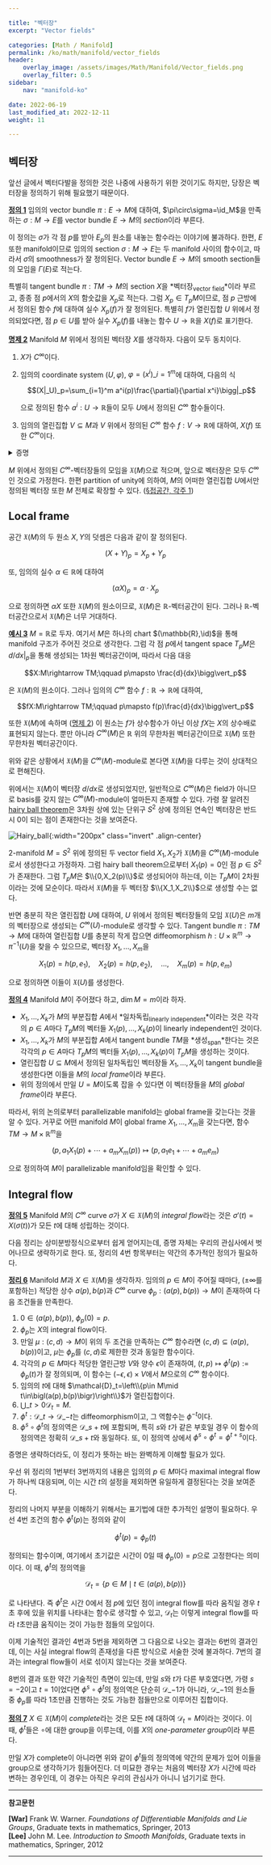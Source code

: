```yaml
---

title: "벡터장"
excerpt: "Vector fields"

categories: [Math / Manifold]
permalink: /ko/math/manifold/vector_fields
header:
    overlay_image: /assets/images/Math/Manifold/Vector_fields.png
    overlay_filter: 0.5
sidebar: 
    nav: "manifold-ko"

date: 2022-06-19
last_modified_at: 2022-12-11
weight: 11

---
```


## 벡터장

앞선 글에서 벡터다발을 정의한 것은 나중에 사용하기 위한 것이기도 하지만, 당장은 벡터장을 정의하기 위해 필요했기 때문이다.

<div class="definition" markdown="1">

<ins id="def1">**정의 1**</ins> 임의의 vector bundle $\pi:E\rightarrow M$에 대하여, $\pi\circ\sigma=\id_M$을 만족하는 $\sigma:M\rightarrow E$를 vector bundle $E\rightarrow M$의 *section*이라 부른다. 

</div>

이 정의는 $\sigma$가 각 점 $p$를 받아 $E_p$의 원소를 내놓는 함수라는 이야기에 불과하다. 한편, $E$ 또한 manifold이므로 임의의 section $\sigma:M\rightarrow E$는 두 manifold 사이의 함수이고, 따라서 $\sigma$의 smoothness가 잘 정의된다. Vector bundle $E\rightarrow M$의 smooth section들의 모임을 $\Gamma(E)$로 적는다. 

특별히 tangent bundle $\pi:TM\rightarrow M$의 section $X$을 *벡터장<sub>vector field</sub>*이라 부르고, 종종 점 $p$에서의 $X$의 함숫값을 $X_p$로 적는다. 그럼 $X_p\in T_pM$이므로, 점 $p$ 근방에서 정의된 함수 $f$에 대하여 실수 $X_p(f)$가 잘 정의된다. 특별히 $f$가 열린집합 $U$ 위에서 정의되었다면, 점 $p\in U$를 받아 실수 $X_p(f)$를 내놓는 함수 $U\rightarrow\mathbb{R}$을 $X(f)$로 표기한다.

<div class="proposition" markdown="1">

<ins id="prop2">**명제 2**</ins> Manifold $M$ 위에서 정의된 벡터장 $X$를 생각하자. 다음이 모두 동치이다.

1. $X$가 $C^\infty$이다.
2. 임의의 coordinate system $(U,\varphi)$, $\varphi=(x^i)\_{i=1}^m$에 대하여, 다음의 식
    
    $$(X|_U)_p=\sum_{i=1}^m a^i(p)\frac{\partial}{\partial x^i}\bigg|_p$$

    으로 정의된 함수 $a^i:U\rightarrow\mathbb{R}$들이 모두 $U$에서 정의된 $C^\infty$ 함수들이다. 
3. 임의의 열린집합 $V\subseteq M$과 $V$ 위에서 정의된 $C^\infty$ 함수 $f:V\rightarrow\mathbb{R}$에 대하여, $X(f)$ 또한 $C^\infty$이다.

</div>
<details class="proof" markdown="1">
<summary>증명</summary>

우선 $X$가 $C^\infty$라면 $X\|\_U$가 $C^\infty$인 것은 자명하다. 한편, $TM$에서 정의된 함수로서 $dx^i$들은 coordinate system $\tilde{\varphi}:\pi^{-1}(U)\rightarrow\mathbb{R}^{2m}$의 성분함수들이므로 마찬가지로 $C^\infty$이고, 따라서 이들의 합성

$$a^i(p)=dx^i\left(\sum a^i(p)\frac{\partial}{\partial x^i}\bigg|_p\right)=dx^i|_p\circ(X|_U)_p$$

또한 $C^\infty$인 것이 자명하다. 

2번 조건이 성립한다 가정하자. 임의의 $p\in V$에 대하여 $X(f)$가 $p$에서 $C^\infty$인 것을 보여야 하므로, 이를 위해서는 $p$를 포함하는 적당한 coordinate system $(U,\varphi)$에 대하여 $X(f)$가 $p$에서 $C^\infty$임을 보이면 충분하다. 이제 2번 조건에 의하여 

$$(X|_U)_pf=\sum_{i=1}^m a^i(p)\frac{\partial f}{\partial x^i}(p)$$

이고, 그럼 우변의 식은 $U$ 위에서 정의된 $C^\infty$ 함수가 되므로 $X(f)$가 $C^\infty$ 함수이다.

마지막으로 3번 조건을 가정하고 1번을 보이자. $X:M\rightarrow TM$이 $C^\infty$임을 보이기 위해서는 임의의 coordinate system $(U,\varphi)$에 대하여 $X\circ\varphi^{-1}$가 $\varphi(U)$에서 $TM$으로의 $C^\infty$ 함수임을 보이면 되고, 이는 다시 $TM$의 coordinate system을 생각하면 다음의 함수들

$$x^i\circ\pi\circ (X|_U),\quad dx^i\circ(X|_U)$$

들이 $C^\infty$임을 보이면 된다. 그런데 직접 계산을 해 보면

$$x^i\circ\pi\circ (X|_U)=x^i\circ\id_U=x^i,\qquad dx^i\circ(X|_U)=X(x^i)$$

가 성립하므로 이들은 모두 $C^\infty$가 된다.

</details>

$M$ 위에서 정의된 $C^\infty$-벡터장들의 모임을 $\mathfrak{X}(M)$으로 적으며, 앞으로 벡터장은 모두 $C^\infty$인 것으로 가정한다. 한편 partition of unity에 의하여, $M$의 어떠한 열린집합 $U$에서만 정의된 벡터장 또한 $M$ 전체로 확장할 수 있다. ([§접공간, 각주 1](/ko/math/manifold/tangent_space#fn:1))

## Local frame

공간 $\mathfrak{X}(M)$의 두 원소 $X,Y$의 덧셈은 다음과 같이 잘 정의된다.

$$(X+Y)_p=X_p+Y_p$$

또, 임의의 실수 $\alpha\in\mathbb{R}$에 대하여

$$(\alpha X)_p=\alpha\cdot X_p$$

으로 정의하면 $\alpha X$ 또한 $\mathfrak{X}(M)$의 원소이므로, $\mathfrak{X}(M)$은 $\mathbb{R}$-벡터공간이 된다. 그러나 $\mathbb{R}$-벡터공간으로서 $\mathfrak{X}(M)$은 너무 거대하다. 

<div class="example" markdown="1">

<ins id="ex3">**예시 3**</ins> $M=\mathbb{R}$로 두자. 여기서 $M$은 하나의 chart $(\mathbb{R},\id)$을 통해 manifold 구조가 주어진 것으로 생각한다. 그럼 각 점 $p$에서 tangent space $T_pM$은 $d/dx\vert_p$을 통해 생성되는 1차원 벡터공간이며, 따라서 다음 대응

$$X:M\rightarrow TM;\qquad p\mapsto \frac{d}{dx}\bigg\vert_p$$

은 $\mathfrak{X}(M)$의 원소이다. 그러나 임의의 $C^\infty$ 함수 $f:\mathbb{R}\rightarrow\mathbb{R}$에 대하여,

$$fX:M\rightarrow TM;\qquad p\mapsto f(p)\frac{d}{dx}\bigg\vert_p$$

또한 $\mathfrak{X}(M)$에 속하며 ([명제 2](#prop2)) 이 원소는 $f$가 상수함수가 아닌 이상 $fX$는 $X$의 상수배로 표현되지 않는다. 뿐만 아니라 $C^\infty(M)$은 $\mathbb{R}$ 위의 무한차원 벡터공간이므로 $\mathfrak{X}(M)$ 또한 무한차원 벡터공간이다.

</div>

위와 같은 상황에서 $\mathfrak{X}(M)$을 $C^\infty(M)$-module로 본다면 $\mathfrak{X}(M)$을 다루는 것이 상대적으로 편해진다. 

위에서는 $\mathfrak{X}(M)$이 벡터장 $d/dx$로 생성되었지만, 일반적으로 $C^\infty(M)$은 field가 아니므로 basis를 갖지 않는 $C^\infty(M)$-module이 얼마든지 존재할 수 있다. 가령 잘 알려진 [hairy ball theorem](https://en.wikipedia.org/wiki/Hairy_ball_theorem)은 3차원 상에 있는 단위구 $S^2$ 상에 정의된 연속인 벡터장은 반드시 $0$이 되는 점이 존재한다는 것을 보여준다. 

![Hairy_ball](/assets/images/Math/Manifold/Vector_fields-1.png){:width="200px" class="invert" .align-center}

$2$-manifold $M=S^2$ 위에 정의된 두 vector field $X_1,X_2$가 $\mathfrak{X}(M)$을 $C^\infty(M)$-module로서 생성한다고 가정하자. 그럼 hairy ball theorem으로부터 $X_1(p)=0$인 점 $p\in S^2$가 존재한다. 그럼 $T_pM$은 $\\{0,X_2(p)\\}$로 생성되어야 하는데, 이는 $T_pM$이 2차원이라는 것에 모순이다. 따라서 $\mathfrak{X}(M)$을 두 벡터장 $\\{X_1,X_2\\}$으로 생성할 수는 없다. 

반면 충분히 작은 열린집합 $U$에 대하여, $U$ 위에서 정의된 벡터장들의 모임 $\mathfrak{X}(U)$은 $m$개의 벡터장으로 생성되는 $C^\infty(U)$-module로 생각할 수 있다. Tangent bundle $\pi: TM\rightarrow M$에 대하여 열린집합 $U$를 충분히 작게 잡으면 diffeomorphism $h:U\times\mathbb{R}^m\rightarrow\pi^{-1}(U)$을 찾을 수 있으므로, 벡터장 $X_1,\ldots, X_m$을

$$X_1(p)=h(p, e_1),\quad X_2(p)=h(p,e_2),\quad\ldots,\quad X_m(p)=h(p,e_m)\tag{1}$$

으로 정의하면 이들이 $\mathfrak{X}(U)$를 생성한다. 

<div class="definition" markdown="1">

<ins id="def4">**정의 4**</ins> Manifold $M$이 주어졌다 하고, $\dim M=m$이라 하자.

- $X_1,\ldots, X_k$가 $M$의 부분집합 $A$에서 *일차독립<sub>linearly independent</sub>*이라는 것은 각각의 $p\in A$마다 $T_pM$의 벡터들 $X_1(p),\ldots, X_k(p)$이 linearly independent인 것이다.
- $X_1,\ldots, X_k$가 $M$의 부분집합 $A$에서 tangent bundle $TM$을 *생성<sub>span</sub>*한다는 것은 각각의 $p\in A$마다 $T_pM$의 벡터들 $X_1(p),\ldots, X_k(p)$이 $T_pM$을 생성하는 것이다.
- 열린집합 $U\subseteq M$에서 정의된 일차독립인 벡터장들 $X_1,\ldots, X_k$이 tangent bundle을 생성한다면 이들을 $M$의 *local frame*이라 부른다.
- 위의 정의에서 만일 $U=M$이도록 잡을 수 있다면 이 벡터장들을 $M$의 *global frame*이라 부른다.

</div>

따라서, 위의 논의로부터 parallelizable manifold는 global frame을 갖는다는 것을 알 수 있다. 거꾸로 어떤 manifold $M$이 global frame $X_1,\ldots, X_m$을 갖는다면, 함수 $TM\rightarrow M\times\mathbb{R}^m$을

$$(p,a_1X_1(p)+\cdots+a_mX_m(p))\mapsto (p,a_1e_1+\cdots+a_me_m)$$

으로 정의하여 $M$이 parallelizable manifold임을 확인할 수 있다.


## Integral flow

<div class="definition" markdown="1">

<ins id="def5">**정의 5**</ins> Manifold $M$의 $C^\infty$ curve $\sigma$가 $X\in\mathfrak{X}(M)$의 *integral flow*라는 것은 $\sigma'(t)=X(\sigma(t))$가 모든 $t$에 대해 성립하는 것이다.

</div>

다음 정리는 상미분방정식으로부터 쉽게 얻어지는데, 증명 자체는 우리의 관심사에서 벗어나므로 생략하기로 한다. 또, 정리의 4번 항목부터는 약간의 추가적인 정의가 필요하다. 

<div class="proposition" markdown="1">

<ins id="thm6">**정리 6**</ins> Manifold $M$과 $X\in\mathfrak{X}(M)$을 생각하자. 임의의 $p\in M$이 주어질 때마다, ($\pm\infty$를 포함하는) 적당한 상수 $a(p), b(p)$과 $C^\infty$ curve $\phi_p: \bigl(a(p),b(p)\bigr)\rightarrow M$이 존재하여 다음 조건들을 만족한다. 

1. $0\in \bigl(a(p),b(p)\bigr)$, $\phi_p(0)=p$.
2. $\phi_p$는 $X$의 integral flow이다.
3. 만일 $\mu:(c,d)\rightarrow M$이 위의 두 조건을 만족하는 $C^\infty$ 함수라면 $(c,d)\subseteq \bigl(a(p),b(p)\bigr)$이고, $\mu$는 $\phi_p$를 $(c,d)$로 제한한 것과 동일한 함수이다.
4. 각각의 $p\in M$마다 적당한 열린근방 $V$와 양수 $\epsilon$이 존재하여, $(t,p)\mapsto \phi^{t}(p):=\phi_p(t)$가 잘 정의되며, 이 함수는 $(-\epsilon,\epsilon)\times V$에서 $M$으로의 $C^\infty$ 함수이다.
5. 임의의 $t$에 대해 $\mathcal{D}_t=\left\\{p\in M\mid t\in\bigl(a(p),b(p)\bigr)\right\\}$가 열린집합이다.
6. $\bigcup\_{t>0}\mathcal{D}_t=M$.
7. $\phi^{t}:\mathcal{D}\_t\rightarrow\mathcal{D}\_{-t}$는 diffeomorphism이고, 그 역함수는 $\phi^{-t}$이다.
8. $\phi^s\circ \phi^t$의 정의역은 $\mathcal{D}\_{s+t}$에 포함되며, 특히 $s$와 $t$가 같은 부호일 경우 이 함수의 정의역은 정확히 $\mathcal{D}\_{s+t}$와 동일하다. 또, 이 정의역 상에서 $\phi^s\circ \phi^t=\phi^{t+s}$이다.

</div>

증명은 생략하더라도, 이 정리가 뜻하는 바는 완벽하게 이해할 필요가 있다. 

우선 위 정리의 1번부터 3번까지의 내용은 임의의 $p\in M$마다 maximal integral flow가 하나씩 대응되며, 이는 시간 $t$의 설정을 제외하면 유일하게 결정된다는 것을 보여준다. 

정리의 나머지 부분을 이해하기 위해서는 표기법에 대한 추가적인 설명이 필요하다. 우선 4번 조건의 함수 $\phi^{t}(p)$는 정의와 같이 

$$\phi^{t}(p)=\phi_p(t)$$

정의되는 함수이며, 여기에서 초기값은 시간이 $0$일 때 $\phi_p(0)=p$으로 고정한다는 의미이다. 이 때, $\phi^{t}$의 정의역을  

$$\mathcal{D}_t=\left\{p\in M\mid t\in\bigl(a(p),b(p)\bigr)\right\}$$

로 나타낸다. 즉 $\phi^{t}$은 시간 $0$에서 점 $p$에 있던 점이 integral flow를 따라 움직일 경우 $t$초 후에 있을 위치를 나타내는 함수로 생각할 수 있고, $\mathcal{D}_t$는 이렇게 integral flow를 따라 $t$초만큼 움직이는 것이 가능한 점들의 모임이다. 

이제 기술적인 결과인 4번과 5번을 제외하면 그 다음으로 나오는 결과는 6번의 결과인데, 이는 사실 integral flow의 존재성을 다른 방식으로 서술한 것에 불과하다. 7번의 결과는 integral flow들이 서로 섞이지 않는다는 것을 보여준다. 

8번의 결과 또한 약간 기술적인 측면이 있는데, 만일 $s$와 $t$가 다른 부호였다면, 가령 $s=-2$이고 $t=1$이었다면 $\phi^s\circ\phi^t$의 정의역은 단순히 $\mathcal{D}\_{-1}$가 아니라, $\mathcal{D}\_{-1}$의 원소들 중 $\phi_p$를 따라 1초만큼 진행하는 것도 가능한 점들만으로 이루어진 집합이다.


<div class="definition" markdown="1">

<ins id="def7">**정의 7**</ins> $X\in\mathfrak{X}(M)$이 *complete*라는 것은 모든 $t$에 대하여 $\mathcal{D}_t=M$이라는 것이다. 이 때, $\phi^t$들은 $\circ$에 대한 group을 이루는데, 이를 $X$의 *one-parameter group*이라 부른다. 

</div>

만일 $X$가 complete이 아니라면 위와 같이 $\phi^t$들의 정의역에 약간의 문제가 있어 이들을 group으로 생각하기가 힘들어진다. 더 미묘한 경우는 처음의 벡터장 $X$가 시간에 따라 변하는 경우인데, 이 경우는 아직은 우리의 관심사가 아니니 넘기기로 한다.


---

**참고문헌**

**[War]** Frank W. Warner. *Foundations of Differentiable Manifolds and Lie Groups*, Graduate texts in mathematics, Springer, 2013  
**[Lee]** John M. Lee. *Introduction to Smooth Manifolds*, Graduate texts in mathematics, Springer, 2012  

---